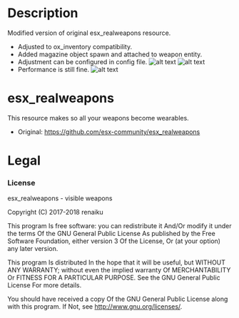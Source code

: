 # Description
Modified version of original esx_realweapons resource. 
- Adjusted to ox_inventory compatibility.
- Added magazine object spawn and attached to weapon entity.
- Adjustment can be configured in config file.
![alt text](https://cdn.discordapp.com/attachments/1057535518373584956/1057943302869090354/image.png)
![alt text](https://cdn.discordapp.com/attachments/1057535518373584956/1057949517615472680/image.png)
- Performance is still fine.
![alt text](https://cdn.discordapp.com/attachments/1057535518373584956/1058057254127022100/image.png)

# esx_realweapons
This resource makes so all your weapons become wearables.
- Original: https://github.com/esx-community/esx_realweapons

# Legal
### License
esx_realweapons - visible weapons

Copyright (C) 2017-2018 renaiku

This program Is free software: you can redistribute it And/Or modify it under the terms Of the GNU General Public License As published by the Free Software Foundation, either version 3 Of the License, Or (at your option) any later version.

This program Is distributed In the hope that it will be useful, but WITHOUT ANY WARRANTY; without even the implied warranty Of MERCHANTABILITY Or FITNESS FOR A PARTICULAR PURPOSE. See the GNU General Public License For more details.

You should have received a copy Of the GNU General Public License along with this program. If Not, see http://www.gnu.org/licenses/.
